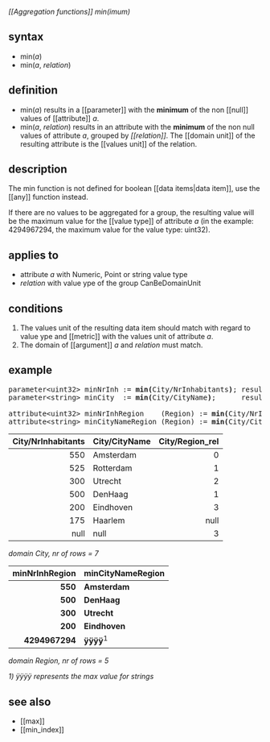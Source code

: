 *[[Aggregation functions]] min(imum)*

## syntax

- min(*a*)
- min(*a*, *relation*)

## definition

- min(*a*) results in a [[parameter]] with the **minimum** of the non [[null]] values of [[attribute]] *a*.
- min(*a*, *relation*) results in an attribute with the **minimum** of the non null values of attribute *a*, grouped by *[[relation]]*. The [[domain unit]] of the resulting attribute is the [[values unit]] of the relation.

## description

The min function is not defined for boolean [[data items|data item]], use the [[any]] function instead.

If there are no values to be aggregated for a group, the resulting value will be the maximum value for the [[value type]] of attribute *a* (in the example: 4294967294, the maximum value for the value type: uint32).

## applies to

- attribute *a* with Numeric, Point or string value type
- *relation* with value ype of the group CanBeDomainUnit

## conditions

1. The values unit of the resulting data item should match with regard to value ype and [[metric]] with the values unit of attribute *a*.
2. The domain of [[argument]] *a* and *relation* must match.

## example

<pre>
parameter&lt;uint32&gt; minNrInh := <B>min(</B>City/NrInhabitants<B>)</B>; result = 175
parameter&lt;string&gt; minCity  := <B>min(</B>City/CityName<B>)</B>;      result = ‘Amsterdam’

attribute&lt;uint32&gt; minNrInhRegion    (Region) := <B>min(</B>City/NrInhabitants, City/Region_rel<B>)</B>;
attribute&lt;string&gt; minCityNameRegion (Region) := <B>min(</B>City/CityName, City/Region_rel<B>)</B>;
</pre>

| City/NrInhabitants | City/CityName | City/Region_rel |
|-------------------:|---------------|----------------:|
| 550                | Amsterdam     | 0               |
| 525                | Rotterdam     | 1               |
| 300                | Utrecht       | 2               |
| 500                | DenHaag       | 1               |
| 200                | Eindhoven     | 3               |
| 175                | Haarlem       | null            |
| null               | null          | 3               |

*domain City, nr of rows = 7*

| **minNrInhRegion** | **minCityNameRegion** |
|-------------------:|-----------------------|
| **550**            | **Amsterdam**         |
| **500**            | **DenHaag**           |
| **300**            | **Utrecht**           |
| **200**            | **Eindhoven**         |
| **4294967294**     | **ÿÿÿÿ**<sup>1</sup>  |

*domain Region, nr of rows = 5*

*1) ÿÿÿÿ represents the max value for strings*

## see also

-   [[max]]
-   [[min_index]]